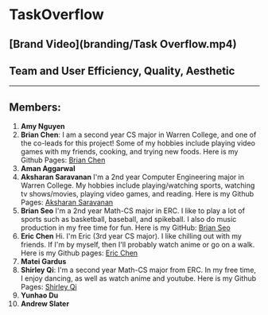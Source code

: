 # TaskOverflow

## [Brand Video](branding/Task Overflow.mp4)

## Team and User Efficiency, Quality, Aesthetic

---
## Members:
1. **Amy Nguyen**
2. **Brian Chen**: 
I am a second year CS major in Warren College, and one of the co-leads for this project! Some of my hobbies include playing video games with my friends, cooking, and trying new foods. Here is my Github Pages: [Brian Chen](https://brichen.github.io/brian/)
3. **Aman Aggarwal**
4. **Aksharan Saravanan**
I'm a 2nd year Computer Engineering major in Warren College. My hobbies include playing/watching sports, watching tv shows/movies, playing video games, and reading. Here is my Github Pages: [Aksharan Saravanan](https://aksharans.github.io/CSE110_Lab1/)
5. **Brian Seo** I'm a 2nd year Math-CS major in ERC. I like to play a lot of sports such as basketball, baseball, and spikeball. I also do music production in my free time for fun. Here is my GitHub: [Brian Seo](https://brianseo718.github.io/lab1-cse110/)
6. **Eric Chen**
Hi.  I'm Eric (3rd year CS major).  I like chilling out with my friends.  If I'm by myself, then I'll probably watch anime or go on a walk.  Here is my Github pages: [Eric Chen](https://erc003.github.io/cse110Page/)
7. **Matei Gardus**
8. **Shirley Qi**: 
I'm a second year Math-CS major from ERC. In my free time, I enjoy dancing, as well as watch anime and youtube. Here is my Github Pages: [Shirley Qi](https://sq19.github.io/shirley.github.io/)
9.  **Yunhao Du**
10.  **Andrew Slater**

